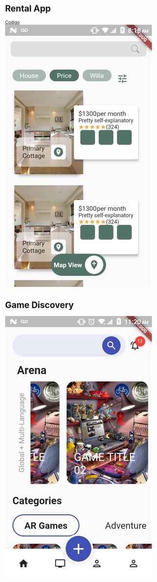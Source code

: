 # Rental App
[Codigo](https://github.com/dafma/dream_walker/blob/master/lib/travel_app_ep498-499.dart)
![alt text](https://github.com/dafma/dream_walker/blob/master/Screens/rentalApp.jpeg)
# Game Discovery
![alt text](https://github.com/dafma/dream_walker/blob/master/Screens/game_discovery.jpeg)


